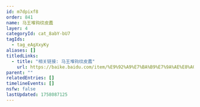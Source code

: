 ```yaml
---
id: m7dpixf8
order: 841
name: 马王堆钩纹皮蠹
layer: 4
categoryId: cat_8abY-bU7
tagIds:
  - tag_eAgXxyKy
aliases: []
titledLinks:
  - title: "相关链接: 马王堆钩纹皮蠹"
    url: https://baike.baidu.com/item/%E9%92%A9%E7%BA%B9%E7%9A%AE%E8%A0%B9/10148440
parent: ""
relatedEntries: []
timelineEvents: []
nsfw: false
lastUpdated: 1758087125
---
```


